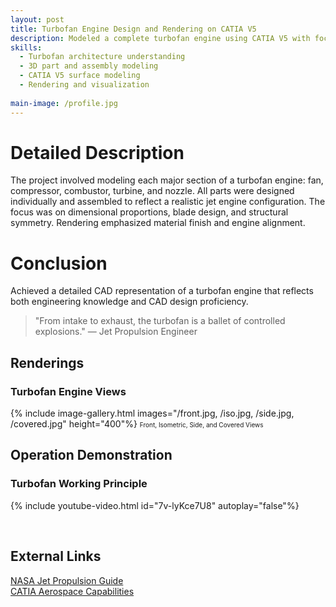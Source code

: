 ```yaml
---
layout: post
title: Turbofan Engine Design and Rendering on CATIA V5
description: Modeled a complete turbofan engine using CATIA V5 with focus on component-level realism and aesthetic rendering.
skills: 
  - Turbofan architecture understanding
  - 3D part and assembly modeling
  - CATIA V5 surface modeling
  - Rendering and visualization
    
main-image: /profile.jpg
---
```


# Detailed Description
The project involved modeling each major section of a turbofan engine: fan, compressor, combustor, turbine, and nozzle. All parts were designed individually and assembled to reflect a realistic jet engine configuration. The focus was on dimensional proportions, blade design, and structural symmetry. Rendering emphasized material finish and engine alignment.

# Conclusion
Achieved a detailed CAD representation of a turbofan engine that reflects both engineering knowledge and CAD design proficiency.

> "From intake to exhaust, the turbofan is a ballet of controlled explosions."
> — Jet Propulsion Engineer

## Renderings
### Turbofan Engine Views
{% include image-gallery.html images="/front.jpg, /iso.jpg, /side.jpg, /covered.jpg" height="400"%}
<span style="font-size: 10px">Front, Isometric, Side, and Covered Views</span>

## Operation Demonstration
### Turbofan Working Principle
{% include youtube-video.html id="7v-lyKce7U8" autoplay="false"%}

<br>

## External Links
[NASA Jet Propulsion Guide](https://www.grc.nasa.gov/www/k-12/airplane/turbfan.html)  
[CATIA Aerospace Capabilities](https://www.3ds.com/industries/aerospace-defense/)
